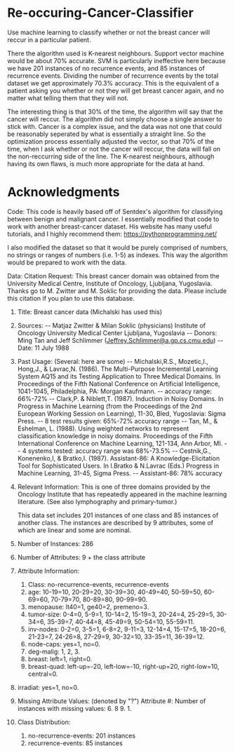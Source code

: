 # Re-occuring-Cancer-Classifier
Use machine learning to classify whether or not the breast cancer will reccur in a particular patient.

There the algorithm used is K-nearest neighbours. Support vector machine would be about 70% accurate. SVM is particularly ineffective here because we have 201 instances of no recurrence events, and 85 instances of recurrence events. Dividing the number of recurrence events by the total dataset we get approximately 70.3% accuracy. This is the equivalent of a patient asking you whether or not they will get breast cancer again, and no matter what telling them that they will not. 

The interesting thing is that 30% of the time, the algorithm will say that the cancer will reccur. The algorithm did not simply choose a single answer to stick with. Cancer is a complex issue, and the data was not one that could be reasonably seperated by what is essentially a straight line. So the optimization process essentially adjusted the vector, so that 70% of the time, when I ask whether or not the cancer will reccur, the data will fall on the non-reccurring side of the line. The K-nearest neighbours, although having its own flaws, is much more appropriate for the data at hand.


# Acknowledgments
Code:
This code is heavily based off of Sentdex's algorithm for classifying between benign and malignant cancer.
I essentially modified that code to work with another breast-cancer dataset.
His website has many useful tutorials, and I highly recommend them:
https://pythonprogramming.net/

I also modified the dataset so that it would be purely comprised of numbers, no strings or ranges of numbers (i.e. 1-5) as indexes. This way the algorithm would be prepared to work with the data.

Data:
Citation Request:
   This breast cancer domain was obtained from the University Medical Centre,
   Institute of Oncology, Ljubljana, Yugoslavia.  Thanks go to M. Zwitter and 
   M. Soklic for providing the data.  Please include this citation if you plan
   to use this database.

1. Title: Breast cancer data (Michalski has used this)

2. Sources: 
   -- Matjaz Zwitter & Milan Soklic (physicians)
      Institute of Oncology 
      University Medical Center
      Ljubljana, Yugoslavia
   -- Donors: Ming Tan and Jeff Schlimmer (Jeffrey.Schlimmer@a.gp.cs.cmu.edu)
   -- Date: 11 July 1988

3. Past Usage: (Several: here are some)
     -- Michalski,R.S., Mozetic,I., Hong,J., & Lavrac,N. (1986). The 
        Multi-Purpose Incremental Learning System AQ15 and its Testing 
        Application to Three Medical Domains.  In Proceedings of the 
        Fifth National Conference on Artificial Intelligence, 1041-1045,
        Philadelphia, PA: Morgan Kaufmann.
        -- accuracy range: 66%-72%
     -- Clark,P. & Niblett,T. (1987). Induction in Noisy Domains.  In 
        Progress in Machine Learning (from the Proceedings of the 2nd
        European Working Session on Learning), 11-30, Bled, 
        Yugoslavia: Sigma Press.
        -- 8 test results given: 65%-72% accuracy range
     -- Tan, M., & Eshelman, L. (1988). Using weighted networks to 
        represent classification knowledge in noisy domains.  Proceedings 
        of the Fifth International Conference on Machine Learning, 121-134,
        Ann Arbor, MI.
        -- 4 systems tested: accuracy range was 68%-73.5%
    -- Cestnik,G., Konenenko,I, & Bratko,I. (1987). Assistant-86: A
       Knowledge-Elicitation Tool for Sophisticated Users.  In I.Bratko
       & N.Lavrac (Eds.) Progress in Machine Learning, 31-45, Sigma Press.
       -- Assistant-86: 78% accuracy

4. Relevant Information:
     This is one of three domains provided by the Oncology Institute
     that has repeatedly appeared in the machine learning literature.
     (See also lymphography and primary-tumor.)

     This data set includes 201 instances of one class and 85 instances of
     another class.  The instances are described by 9 attributes, some of
     which are linear and some are nominal.

5. Number of Instances: 286

6. Number of Attributes: 9 + the class attribute

7. Attribute Information:
   1. Class: no-recurrence-events, recurrence-events
   2. age: 10-19=10, 20-29=20, 30-39=30, 40-49=40, 50-59=50, 60-69=60, 70-79=70, 80-89=80, 90-99=90.
   3. menopause: lt40=1, ge40=2, premeno=3.
   4. tumor-size: 0-4=0, 5-9=1, 10-14=2, 15-19=3, 20-24=4, 25-29=5, 30-34=6, 35-39=7, 40-44=8,
                  45-49=9, 50-54=10, 55-59=11.
   5. inv-nodes: 0-2=0, 3-5=1, 6-8=2, 9-11=3, 12-14=4, 15-17=5, 18-20=6, 21-23=7, 24-26=8,
                 27-29=9, 30-32=10, 33-35=11, 36-39=12.
   6. node-caps: yes=1, no=0.
   7. deg-malig: 1, 2, 3.
   8. breast: left=1, right=0.
   9. breast-quad: left-up=-20, left-low=-10, right-up=20,	right-low=10, central=0.
  10. irradiat:	yes=1, no=0.

8. Missing Attribute Values: (denoted by "?")
   Attribute #:  Number of instances with missing values:
   6.             8
   9.             1.

9. Class Distribution:
    1. no-recurrence-events: 201 instances
    2. recurrence-events: 85 instances
